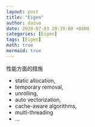 ```yaml
---
layout: post
title: "Eigen"
author: dazuo
date: 2020-07-03 20:19:00 +0800
categories: [Eigen]
tags: [Eigen]
math: true
mermaid: true
---
```




性能方面的措施
- static allocation, 
- temporary removal, 
- unrolling,
- auto vectorization, 
- cache-aware algorithms,
- multi-threading
- ...